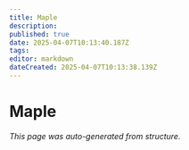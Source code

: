 ```yaml
---
title: Maple
description: 
published: true
date: 2025-04-07T10:13:40.187Z
tags: 
editor: markdown
dateCreated: 2025-04-07T10:13:38.139Z
---
```


# Maple

*This page was auto-generated from structure.*